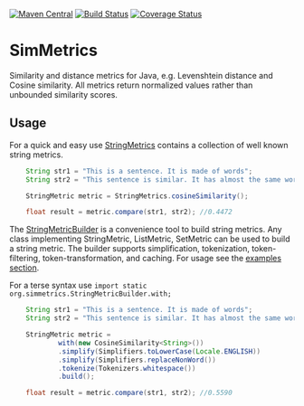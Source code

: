 [![Maven Central](https://maven-badges.herokuapp.com/maven-central/com.github.mpkorstanje/simmetrics/badge.svg)](https://maven-badges.herokuapp.com/maven-central/com.github.mpkorstanje/simmetrics-core)
[![Build Status](https://travis-ci.org/Simmetrics/simmetrics.svg)](https://travis-ci.org/Simmetrics/simmetrics)
[![Coverage Status](https://coveralls.io/repos/Simmetrics/simmetrics/badge.svg?branch=develop&service=github)](https://coveralls.io/github/Simmetrics/simmetrics?branch=develop)

SimMetrics 
==========
Similarity and distance metrics for Java, e.g. Levenshtein distance and Cosine similarity. All metrics return normalized values rather than unbounded similarity scores. 

## Usage ##

For a quick and easy use [StringMetrics](./simmetrics-core/src/main/java/org/simmetrics/StringMetrics.java) contains a collection of well known string metrics.

```java
	String str1 = "This is a sentence. It is made of words";
	String str2 = "This sentence is similar. It has almost the same words";

	StringMetric metric = StringMetrics.cosineSimilarity();

	float result = metric.compare(str1, str2); //0.4472
```

The [StringMetricBuilder](./simmetrics-core/src/main/java/org/simmetrics/StringMetricBuilder.java) is a convenience tool to build string metrics. Any class implementing StringMetric, ListMetric, SetMetric can be used to build a string metric. The builder supports simplification, tokenization, token-filtering, token-transformation, and caching.
For usage see the [examples section](./simmetrics-example/src/main/java/org/simmetrics/example/StringMetricBuilderExample.java).  

For a terse syntax use `import static org.simmetrics.StringMetricBuilder.with;`

```java
	String str1 = "This is a sentence. It is made of words";
	String str2 = "This sentence is similar. It has almost the same words";

	StringMetric metric =
			with(new CosineSimilarity<String>())
			.simplify(Simplifiers.toLowerCase(Locale.ENGLISH))
			.simplify(Simplifiers.replaceNonWord())
			.tokenize(Tokenizers.whitespace())
			.build();

	float result = metric.compare(str1, str2); //0.5590
```
